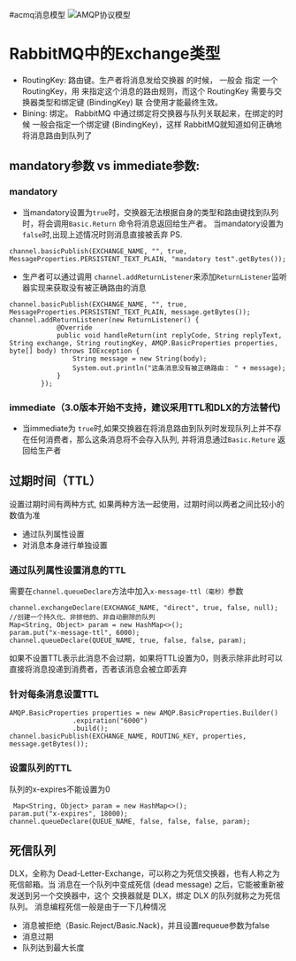 #acmq消息模型
![AMQP协议模型](http://img.codeyang.cn/15433066397613.jpg)

# RabbitMQ中的Exchange类型
 * RoutingKey: 路由键。生产者将消息发给交换器 的时候， 一般会 指定 一个 RoutingKey，用 来指定这个消息的路由规则，而这个 RoutingKey 需要与交换器类型和绑定键 (BindingKey) 联 合使用才能最终生效。
 * Bining: 绑定。 RabbitMQ 中通过绑定将交换器与队列关联起来，在绑定的时候 一般会指定一个绑定键 (BindingKey)，这样 RabbitMQ就知道如何正确地将消息路由到队列了

## mandatory参数 vs immediate参数:
### mandatory
* 当mandatory设置为`true`时，交换器无法根据自身的类型和路由键找到队列时，将会调用`Basic.Return` 命令将消息返回给生产者。 当mandatory设置为`false`时,出现上述情况时则消息直接被丢弃
PS.
``` 
channel.basicPublish(EXCHANGE_NAME, "", true, MessageProperties.PERSISTENT_TEXT_PLAIN, "mandatory test".getBytes());
```

* 生产者可以通过调用 `channel.addReturnListener`来添加`ReturnListener`监听器实现来获取没有被正确路由的消息
```
channel.basicPublish(EXCHANGE_NAME, "", true, MessageProperties.PERSISTENT_TEXT_PLAIN, message.getBytes());
channel.addReturnListener(new ReturnListener() {
            @Override
            public void handleReturn(int replyCode, String replyText, String exchange, String routingKey, AMQP.BasicProperties properties, byte[] body) throws IOException {
                String message = new String(body);
                System.out.println("这条消息没有被正确路由： " + message);
            }
        });
```

### immediate（3.0版本开始不支持，建议采用TTL和DLX的方法替代)
* 当immediate为 `true`时,如果交换器在将消息路由到队列时发现队列上并不存在任何消费者，那么这条消息将不会存入队列, 并将消息通过`Basic.Reture` 返回给生产者

## 过期时间（TTL）
设置过期时间有两种方式, 如果两种方法一起使用，过期时间以两者之间比较小的数值为准
* 通过队列属性设置
* 对消息本身进行单独设置

### 通过队列属性设置消息的TTL
需要在`channel.queueDeclare`方法中加入`x-message-ttl（毫秒）`参数
```
channel.exchangeDeclare(EXCHANGE_NAME, "direct", true, false, null);
//创建一个持久化、非排他的、非自动删除的队列
Map<String, Object> param = new HashMap<>();
param.put("x-message-ttl", 6000);
channel.queueDeclare(QUEUE_NAME, true, false, false, param);
```

如果不设置TTL表示此消息不会过期，如果将TTL设置为0，则表示除非此时可以直接将消息投递到消费者，否者该消息会被立即丢弃
### 针对每条消息设置TTL
```
AMQP.BasicProperties properties = new AMQP.BasicProperties.Builder()
                .expiration("6000")
                .build();
channel.basicPublish(EXCHANGE_NAME, ROUTING_KEY, properties, message.getBytes());
```
### 设置队列的TTL
队列的x-expires不能设置为0
```
 Map<String, Object> param = new HashMap<>();
param.put("x-expires", 18000);
channel.queueDeclare(QUEUE_NAME, false, false, false, param);
```

## 死信队列
DLX，全称为 Dead-Letter-Exchange，可以称之为死信交换器，也有人称之为死信邮箱。当 消息在一个队列中变成死信 (dead message) 之后，它能被重新被发送到另一个交换器中，这个 交换器就是 DLX，绑定 DLX 的队列就称之为死信队列。
消息编程死信一般是由于一下几种情况
* 消息被拒绝（Basic.Reject/Basic.Nack)，并且设置requeue参数为false
* 消息过期
* 队列达到最大长度


